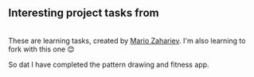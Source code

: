 <h2>Interesting project tasks from</h1>
<br>
These are learning tasks, created by <a href="[url](https://github.com/zahariev-webbersof)">Mario Zahariev</a>. I'm also learning to fork with this one 😊

So dat I have completed the pattern drawing and fitness app.
